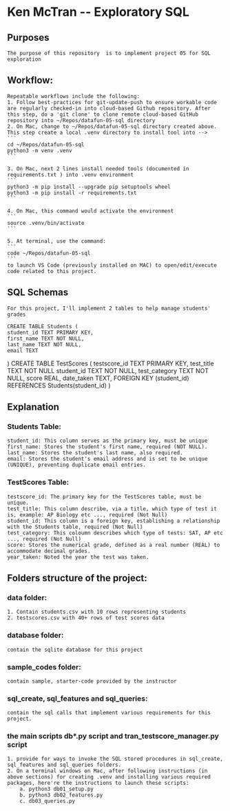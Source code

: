 # Ken McTran -- Exploratory SQL 

## Purposes
    The purpose of this repository  is to implement project 05 for SQL exploration

## Workflow:
    Repeatable workflows include the following:
    1. Follow best-practices for git-update-push to ensure workable code are regularly checked-in into cloud-based Github repository. After this step, do a 'git clone' to clone remote cloud-based GitHub repository into ~/Repos/datafun-05-sql directory
    2. On Mac, change to ~/Repos/datafun-05-sql directory created above. This step create a local .venv directory to install tool into --> 
    ```
    cd ~/Repos/datafun-05-sql      
    python3 -m venv .venv
    ```
    
    3. On Mac, next 2 lines install needed tools (documented in requirements.txt ) into .venv environment
    ```
    python3 -m pip install --upgrade pip setuptools wheel
    python3 -m pip install -r requirements.txt
    ```

    4. On Mac, this command would activate the environment
    ```
    source .venv/bin/activate 
    ```

    5. At terminal, use the command:
    ``` 
    code ~/Repos/datafun-05-sql
    ``` 
    to launch VS Code (previously installed on MAC) to open/edit/execute code related to this project.

## SQL Schemas
    For this project, I'll implement 2 tables to help manage students' grades

    CREATE TABLE Students (
    student_id TEXT PRIMARY KEY,
    first_name TEXT NOT NULL,
    last_name TEXT NOT NULL,
    email TEXT
) CREATE TABLE TestScores (
    testscore_id TEXT PRIMARY KEY,
    test_title TEXT NOT NULL
    student_id TEXT NOT NULL,
    test_category TEXT NOT NULL,
    score REAL,
    date_taken TEXT,
    FOREIGN KEY (student_id) REFERENCES Students(student_id)
)
## Explanation
### Students Table:
    student_id: This column serves as the primary key, must be unique
    first_name: Stores the student's first name, required (NOT NULL).
    last_name: Stores the student's last name, also required.
    email: Stores the student's email address and is set to be unique (UNIQUE), preventing duplicate email entries.
### TestScores Table:
    testscore_id: The primary key for the TestScores table, must be unique.
    test_title: This column describe, via a title, which type of test it is, example: AP Biology etc ..., required (Not Null)
    student_id: This column is a foreign key, establishing a relationship with the Students table, required (Not Null)
    test_category: This coloumn describes which type of tests: SAT, AP etc ..., required (Not Null)
    score: Stores the numerical grade, defined as a real number (REAL) to accommodate decimal grades.
    year_taken: Noted the year the test was taken.

## Folders structure of the project:
### data folder: 
    1. Contain students.csv with 10 rows representing students
    2. testscores.csv with 40+ rows of test scores data
### database folder:
    contain the sqlite database for this project
### sample_codes folder:
    contain sample, starter-code provided by the instructor
### sql_create, sql_features and sql_queries:
    contain the sql calls that implement various requirements for this project.
### the main scripts db*.py script and tran_testscore_manager.py script
    1. provide for ways to invoke the SQL stored procedures in sql_create, sql_features and sql_queries folders.
    2. On a terminal windows on Mac, after following instructions (in above sections) for creating .venv and installing various required packages, here're the instructions to launch these scripts:
        a. python3 db01_setup.py
        b. python3 db02_features.py
        c. db03_queries.py
        